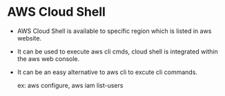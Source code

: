 # AWS Cloud Shell
  - AWS Cloud Shell is available to specific region which is listed in aws website.
  - It can be used to execute aws cli cmds, cloud shell is integrated within the aws web console.
  - It can be an easy alternative to aws cli to excute cli commands.

    ex: aws configure, aws iam list-users
